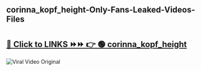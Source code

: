 
 ## corinna_kopf_height-Only-Fans-Leaked-Videos-Files

# <h2><a href="https://mediaupload.pro?corinna_kopf_height">🔗 Click to LINKS ⏩⏩ 👉 🟢 corinna_kopf_height </a></h2>

<a href="https://mediaupload.pro?corinna_kopf_height" rel="nofollow" data-target="animated-image.originalLink"><img src="https://i.ibb.co.com/xMMVF88/686577567.gif" alt="Viral Video Original" style="max-width: 100%; display: inline-block;" data-target="animated-image.originalImage"></a>